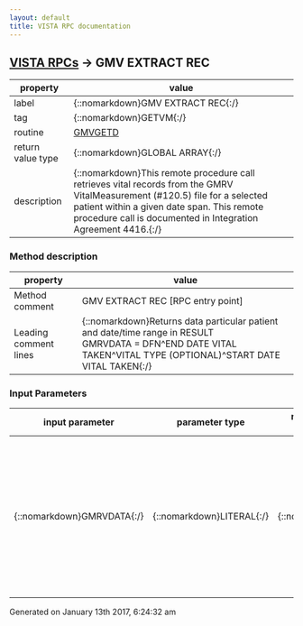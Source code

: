 ```yaml
---
layout: default
title: VISTA RPC documentation
---
```




## [VISTA RPCs](TableOfContent.md) &#8594; GMV EXTRACT REC 

 property | value 
--- | --- 
 label | {::nomarkdown}GMV EXTRACT REC{:/}
 tag | {::nomarkdown}GETVM{:/}
 routine | [GMVGETD](http://code.osehra.org/dox/Routine_GMVGETD_source.html)
 return value type | {::nomarkdown}GLOBAL ARRAY{:/}
 description | {::nomarkdown}This remote procedure call retrieves vital records from the GMRV VitalMeasurement (#120.5) file for a selected patient within a given date span. This remote procedure call is documented in Integration Agreement 4416.{:/}


### Method description

 property | value 
 --- | --- 
 Method comment | GMV EXTRACT REC [RPC entry point]
 Leading comment lines | {::nomarkdown}Returns data particular patient and date/time range in RESULT<br/>GMRVDATA = DFN^END DATE VITAL TAKEN^VITAL TYPE (OPTIONAL)^START DATE VITAL TAKEN{:/}

### Input Parameters

| input parameter | parameter type | maximum data length | required | description | 
| --- | --- | --- | --- | --- | 
| {::nomarkdown}GMRVDATA{:/} | {::nomarkdown}LITERAL{:/} | {::nomarkdown}30{:/} | {::nomarkdown}true{:/} | {::nomarkdown}GMRVDATA consists of 4 pieces of information: piece1^piece2^piece3^piece4  where piece1 = Patient (#2) file pointer (i.e., DFN)       piece2 = End date of search (FileMan internal format)       piece3 = single vital type abbreviation (File 120.51, Field 1)                [optional] If not defined, the default is                \T;P;R;BP;HT;WT;PN;PO2;CG;CVP\       piece4 = Start date of search (FileMan internal format){:/} | 




 Generated on January 13th 2017, 6:24:32 am